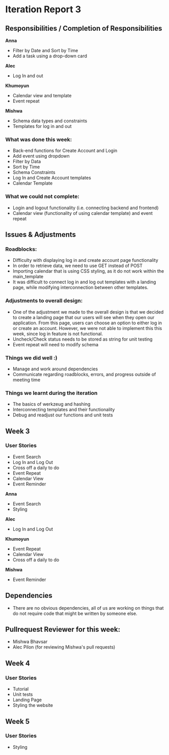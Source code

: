 # Iteration Report 3

## Responsibilities / Completion of Responsibilities

**Anna**
- Filter by Date and Sort by Time
- Add a task using a drop-down card

**Alec**
- Log In and out

**Khumoyun**
- Calendar view and template
- Event repeat

**Mishwa**
- Schema data types and constraints 
- Templates for log in and out

### What was done this week:
- Back-end functions for Create Account and Login
- Add event using dropdown
- Filter by Data
- Sort by Time
- Schema Constraints
- Log In and Create Account templates
- Calendar Template

### What we could not complete:
- Login and logout functionality (i.e. connecting backend and frontend)
- Calendar view (functionality of using calendar template) and event repeat

## Issues & Adjustments
### Roadblocks:
- Difficulty with displaying log in and create account page functionality
- In order to retrieve data, we need to use GET instead of POST
- Importing calendar that is using CSS styling, as it do not work within the main_template
- It was difficult to connect log in and log out templates with a landing page, while modifying interconnection between other templates. 

### Adjustments to overall design:
- One of the adjustment we made to the overall design is that we decided to create a landing page that our users will see when they open our application. From this page, users can choose an option to either log in or create an account. However, we were not able to implement this this week, since log in feature is not functional. 
- Uncheck/Check status needs to be stored as string for unit testing
- Event repeat will need to modify schema

### Things we did well :)
- Manage and work around dependencies
- Communicate regarding roadblocks, errors, and progress outside of meeting time

### Things we learnt during the iteration
- The basics of werkzeug and hashing
- Interconnecting templates and their functionality
- Debug and readjust our functions and unit tests 


## Week 3

### User Stories
- Event Search 
- Log In and Log Out
- Cross off a daily to do
- Event Repeat 
- Calendar View
- Event Reminder

**Anna**
- Event Search
- Styling

**Alec**
- Log In and Log Out

**Khumoyun**
- Event Repeat 
- Calendar View
- Cross off a daily to do

**Mishwa**
- Event Reminder 

## Dependencies
- There are no obvious dependencies, all of us are working on things that do not require code that might be written by someone else. 

## Pullrequest Reviewer for this week: 
- Mishwa Bhavsar 
- Alec Pilon (for reviewing Mishwa's pull requests)

## Week 4 

### User Stories
- Tutorial
- Unit tests
- Landing Page
- Styling the website

## Week 5

### User Stories
- Styling

